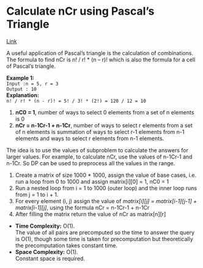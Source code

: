 # Calculate nCr using Pascal’s Triangle

[Link](https://www.geeksforgeeks.org/calculate-ncr-using-pascals-triangle/)

A useful application of Pascal’s triangle is the calculation of combinations. The formula to find nCr is n! / r! \* (n – r)! which is also the formula for a cell of Pascal’s triangle.

**Example 1:**  
`Input :n = 5, r = 3`  
`Output : 10 `  
**Explanation:**  
`n! / r! * (n - r)! = 5! / 3! * (2!) = 120 / 12 = 10`

1.  **nC0 = 1**, number of ways to select 0 elements from a set of n elements is 0
2.  **nCr = n-1Cr-1 + n-1Cr**, number of ways to select r elements from a set of n elements is summation of ways to select r-1 elements from n-1 elements and ways to select r elements from n-1 elements.

The idea is to use the values of subproblem to calculate the answers for larger values. For example, to calculate nCr, use the values of n-1Cr-1 and n-1Cr. So DP can be used to preprocess all the values in the range.

1.  Create a matrix of size 1000 \* 1000, assign the value of base cases, i.e. run a loop from 0 to 1000 and assign matrix\[i\]\[0\] = 1, nC0 = 1
2.  Run a nested loop from i = 1 to 1000 (outer loop) and the inner loop runs from j = 1 to i + 1.
3.  For every element (i, j) assign the value of _matrix\[i\]\[j\] = matrix\[i-1\]\[j-1\] + matrix\[i-1\]\[j\]_, using the formula nCr = n-1Cr-1 \+ n-1Cr
4.  After filling the matrix return the value of nCr as matrix\[n\]\[r\]

- **Time Complexity:** O(1).   
   The value of all pairs are precomputed so the time to answer the query is O(1), though some time is taken for precomputation but theoretically the precomputation takes constant time.
- **Space Complexity:** O(1).   
   Constant space is required.

